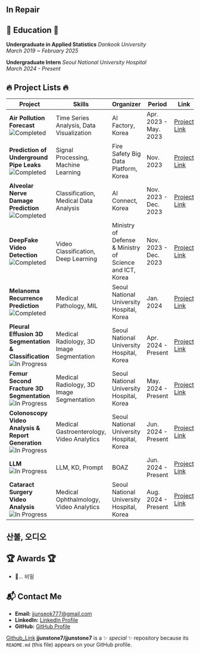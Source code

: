 ## In Repair

## 📖 Education 📖
**Undergraduate in Applied Statistics**  *Dankook University*  
*March 2019 ~ February 2025*

**Undergraduate Intern**  *Seoul National University Hospital*  
*March 2024 - Present*  

## 🔥 Project Lists 🔥
| **Project**                                           | **Skills**                                  | **Organizer**                                            | **Period**              | **Link**           |
|-------------------------------------------------------|---------------------------------------------|----------------------------------------------------------|-------------------------|--------------------|
| **Air Pollution Forecast** ![Completed](https://img.shields.io/badge/Status-Completed-brightgreen) | Time Series Analysis, Data Visualization    | AI Factory, Korea                                        | Apr. 2023 - May. 2023    | [Project Link](#)  |
| **Prediction of Underground Pipe Leaks** ![Completed](https://img.shields.io/badge/Status-Completed-brightgreen) | Signal Processing, Machine Learning         | Fire Safety Big Data Platform, Korea                     | Nov. 2023                | [Project Link](#)  |
| **Alveolar Nerve Damage Prediction** ![Completed](https://img.shields.io/badge/Status-Completed-brightgreen) | Classification, Medical Data Analysis       | AI Connect, Korea                                        | Nov. 2023 - Dec. 2023    | [Project Link](#)  |
| **DeepFake Video Detection** ![Completed](https://img.shields.io/badge/Status-Completed-brightgreen) | Video Classification, Deep Learning         | Ministry of Defense & Ministry of Science and ICT, Korea | Nov. 2023 - Dec. 2023    | [Project Link](#)  |
| **Melanoma Recurrence Prediction** ![Completed](https://img.shields.io/badge/Status-Completed-brightgreen) | Medical Pathology, MIL                      | Seoul National University Hospital, Korea                | Jan. 2024                | [Project Link](#)  |
| **Pleural Effusion 3D Segmentation & Classification** ![In Progress](https://img.shields.io/badge/Status-In%20Progress-yellow) | Medical Radiology, 3D Image Segmentation    | Seoul National University Hospital, Korea                | Apr. 2024 - Present      | [Project Link](#)  |
| **Femur Second Fracture 3D Segmentation** ![In Progress](https://img.shields.io/badge/Status-In%20Progress-yellow) | Medical Radiology, 3D Image Segmentation    | Seoul National University Hospital, Korea                | May. 2024 - Present      | [Project Link](#)  |
| **Colonoscopy Video Analysis & Report Generation** ![In Progress](https://img.shields.io/badge/Status-In%20Progress-yellow) | Medical Gastroenterology, Video Analytics   | Seoul National University Hospital, Korea                | Jun. 2024 - Present      | [Project Link](#)  |
| **LLM** ![In Progress](https://img.shields.io/badge/Status-In%20Progress-yellow) | LLM, KD, Prompt   | BOAZ                | Jun. 2024 - Present      | [Project Link](#)  |
| **Cataract Surgery Video Analysis** ![In Progress](https://img.shields.io/badge/Status-In%20Progress-yellow) | Medical Ophthalmology, Video Analytics      | Seoul National University Hospital, Korea                | Aug. 2024 - Present      | [Project Link](#)  |
## 산불, 오디오
## 🏆 Awards 🏆
- 🤔... 비밀

## 📬 Contact Me
- **Email:** [jjunseok777@gmail.com](mailto:jjunseok777@gmail.com)
- **LinkedIn:** [LinkedIn Profile](#)
- **GitHub:** [GitHub Profile](#)

[Github_Link](https://example.com/colonoscopy-project)
**jjunstone7/jjunstone7** is a ✨ _special_ ✨ repository because its `README.md` (this file) appears on your GitHub profile.

